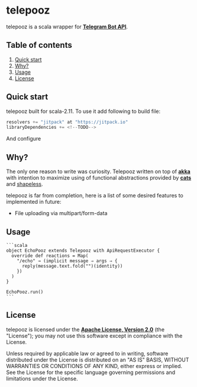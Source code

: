 # telepooz

telepooz is a scala wrapper for **[Telegram Bot API][telegram-api]**.

## Table of contents

1. [Quick start](#quick-start)
2. [Why?](#why)
3. [Usage](#usage)
4. [License](#license)

## Quick start

telepooz built for scala-2.11. To use it add following to build file:

```scala
resolvers += "jitpack" at "https://jitpack.io"
libraryDependencies += <!--TODO-->
```

And configure 


## Why?

The only one reason to write was curiosity. Telepooz written on top of **[akka][akka]** 
with intention to maximize using of functional abstractions provided by **[cats][cats]** 
and [shapeless][shapeless].

telepooz is far from completion, here is a list of some desired features to implemented in future:

- File uploading via multipart/form-data

## Usage

<!--TODO-->

    ```scala
    object EchoPooz extends Telepooz with ApiRequestExecutor {
      override def reactions = Map(
        "/echo" → (implicit message ⇒ args ⇒ {
          reply(message.text.fold("")(identity))
        })
      )
    }
    
    EchoPooz.run()
    ```


## License

telepooz is licensed under the **[Apache License, Version 2.0][apache]** (the "License"); 
you may not use this software except in compliance with the License.

Unless required by applicable law or agreed to in writing, software
distributed under the License is distributed on an "AS IS" BASIS,
WITHOUT WARRANTIES OR CONDITIONS OF ANY KIND, either express or implied.
See the License for the specific language governing permissions and
limitations under the License.

[akka]: https://github.com/akka/akka
[apache]: http://www.apache.org/licenses/LICENSE-2.0
[cats]: https://github.com/typelevel/cats
[shapeless]: https://github.com/milessabin/shapeless
[telegram-api]: https://core.telegram.org/bots/api